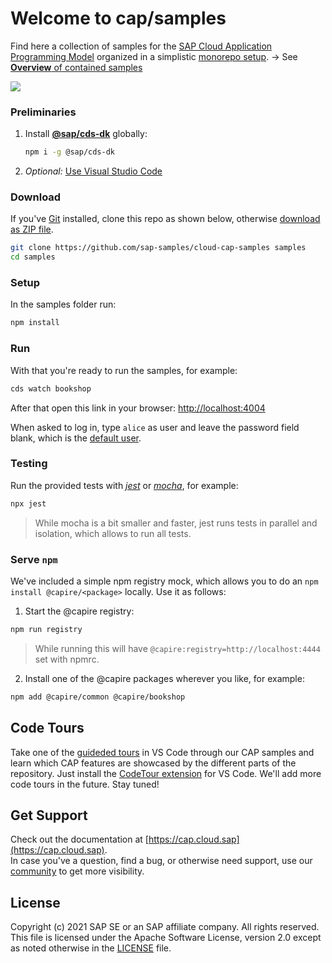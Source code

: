 # Welcome to cap/samples

Find here a collection of samples for the [SAP Cloud Application Programming Model](https://cap.cloud.sap) organized in a simplistic [monorepo setup](samples.md#all-in-one-monorepo). &rarr; See [**Overview** of contained samples](samples.md)

![](https://github.com/SAP-samples/cloud-cap-samples/workflows/CI/badge.svg)
<!--[![REUSE status](https://api.reuse.software/badge/github.com/SAP-samples/cloud-cap-samples)](https://api.reuse.software/info/github.com/SAP-samples/cloud-cap-samples)-->


### Preliminaries

1. Install [**@sap/cds-dk**](https://cap.cloud.sap/docs/get-started/) globally:

   ```sh
   npm i -g @sap/cds-dk
   ```

2. _Optional:_ [Use Visual Studio Code](https://cap.cloud.sap/docs/get-started/tools#vscode)

### Download

If you've [Git](https://git-scm.com/downloads) installed, clone this repo as shown below, otherwise [download as ZIP file](archive/master.zip).

```sh
git clone https://github.com/sap-samples/cloud-cap-samples samples
cd samples
```

### Setup

In the samples folder run:

```sh
npm install
```

### Run

With that you're ready to run the samples, for example:

```sh
cds watch bookshop
```

After that open this link in your browser: [http://localhost:4004](http://localhost:4004)

When asked to log in, type `alice` as user and leave the password field blank, which is the [default user](https://cap.cloud.sap/docs/node.js/authentication#mocked).

### Testing

Run the provided tests with [_jest_](http://jestjs.io) or [_mocha_](http://mochajs.org), for example:

```sh
npx jest
```
> While mocha is a bit smaller and faster, jest runs tests in parallel and isolation, which allows to run all tests.


### Serve `npm`

We've included a simple npm registry mock, which allows you to do an `npm install @capire/<package>` locally. Use it as follows:

1. Start the @capire registry:
```sh
npm run registry
```
> While running this will have `@capire:registry=http://localhost:4444` set with npmrc.

2. Install one of the @capire packages wherever you like, for example:

```sh
npm add @capire/common @capire/bookshop
```


## Code Tours

Take one of the [guideded tours](.tours) in VS Code through our CAP samples and learn which CAP features are showcased by the different parts of the repository. Just install the [CodeTour extension](https://marketplace.visualstudio.com/items?itemName=vsls-contrib.codetour) for VS Code. We'll add more code tours in the future. Stay tuned!

## Get Support

Check out the documentation at [https://cap.cloud.sap](https://cap.cloud.sap). <br>
In case you've a question, find a bug, or otherwise need support, use our [community](https://answers.sap.com/tags/9f13aee1-834c-4105-8e43-ee442775e5ce) to get more visibility.


## License

Copyright (c) 2021 SAP SE or an SAP affiliate company. All rights reserved. This file is licensed under the Apache Software License, version 2.0 except as noted otherwise in the [LICENSE](LICENSES/Apache-2.0.txt) file.

